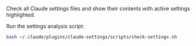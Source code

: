 Check all Claude settings files and show their contents with active settings highlighted.

Run the settings analysis script:

```bash
bash ~/.claude/plugins/claude-settings/scripts/check-settings.sh
```
